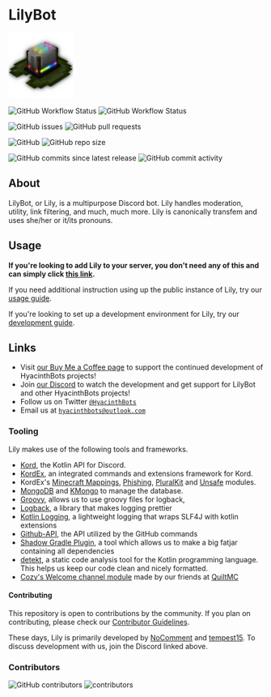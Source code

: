 # LilyBot

<img src="docs/lily-logo-transparent.png" alt="The LilyBot Logo" style="width: 128px"/>

![GitHub Workflow Status](https://img.shields.io/github/workflow/status/HyacinthBots/LilyBot/Build%20Only?label=Build%20Only) ![GitHub Workflow Status](https://img.shields.io/github/workflow/status/HyacinthBots/LilyBot/Build%20&%20Deploy?label=Build%20and%20Deploy)

![GitHub issues](https://img.shields.io/github/issues/HyacinthBots/LilyBot?label=Issues) ![GitHub pull requests](https://img.shields.io/github/issues-pr/HyacinthBots/LilyBot?label=Pull%20Requests)

![GitHub](https://img.shields.io/github/license/HyacinthBots/LilyBot?label=License) ![GitHub repo size](https://img.shields.io/github/repo-size/HyacinthBots/LilyBot?label=Repository%20Size)

![GitHub commits since latest release](https://img.shields.io/github/commits-since/HyacinthBots/LilyBot/latest/develop?include_prereleases) ![GitHub commit activity](https://img.shields.io/github/commit-activity/w/HyacinthBots/LilyBot?label=Commit%20Activity)

## About
LilyBot, or Lily, is a multipurpose Discord bot. Lily handles moderation, utility, link filtering, and much, much more. Lily is canonically transfem and uses she/her or it/its pronouns.

## Usage
**If you're looking to add Lily to your server, you don't need any of this and can simply click [this link](https://discord.com/api/oauth2/authorize?client_id=876278900836139008&permissions=1151990787078&scope=bot%20applications.commands).**

If you need additional instruction using up the public instance of Lily, try our
[usage guide](https://github.com/HyacinthBots/LilyBot/blob/main/docs/usage-guide.md).

If you're looking to set up a development environment for Lily, try our [development guide](https://github.com/HyacinthBots/LilyBot/blob/main/docs/development-guide.md).


## Links
* Visit [our Buy Me a Coffee page](https://buymeacoffee.com/Hyacinthbots) to support the continued development of HyacinthBots projects!
* Join [our Discord](https://discord.gg/hy2329fcTZ) to watch the development and get support for LilyBot and other HyacinthBots projects!
* Follow us on Twitter [`@HyacinthBots`](https://twitter.com/hyacinthbots)
* Email us at [`hyacinthbots@outlook.com`](mailto:hyacinthbots@outlook.com)

### Tooling
Lily makes use of the following tools and frameworks.
* [Kord](https://github.com/kordlib/kord), the Kotlin API for Discord.
* [KordEx](https://github.com/Kord-Extensions/kord-extensions), an integrated commands and extensions framework for Kord.
* KordEx's [Minecraft Mappings](https://github.com/Kord-Extensions/kord-extensions/tree/develop/extra-modules/extra-mappings), [Phishing](https://github.com/Kord-Extensions/kord-extensions/tree/develop/extra-modules/extra-phishing), [PluralKit](https://github.com/Kord-Extensions/kord-extensions/tree/develop/extra-modules/extra-pluralkit) and [Unsafe](https://github.com/Kord-Extensions/kord-extensions/tree/develop/modules/unsafe) modules.
* [MongoDB](https://www.mongodb.com/) and [KMongo](https://litote.org/kmongo/)
  to manage the database.
* [Groovy](https://www.groovy-lang.org/), allows us to use groovy files for logback,
* [Logback](https://github.com/qos-ch/logback), a library that makes logging prettier
* [Kotlin Logging](https://github.com/MicroUtils/kotlin-logging), a lightweight logging that wraps SLF4J with kotlin extensions
* [Github-API](https://github.com/hub4j/github-api), the API utilized by the GitHub commands
* [Shadow Gradle Plugin](https://github.com/johnrengelman/shadow), a tool which allows us to make a big fatjar containing all dependencies
* [detekt](https://detekt.dev/index.html), a static code analysis tool for the Kotlin programming language. This helps us keep our code clean and nicely formatted.
* [Cozy's Welcome channel module](hhttps://github.com/QuiltMC/cozy-discord/tree/root/module-welcome) made by our friends at [QuiltMC](https://quiltmc.org/)

#### Contributing
This repository is open to contributions by the community. If you plan on contributing, please check our
[Contributor Guidelines](https://github.com/HyacinthBots/LilyBot/blob/main/CONTRIBUTING.md).

These days, Lily is primarily developed by [NoComment](https://github.com/NoComment1105) and [tempest15](https://github.com/tempest15). To discuss development with us, join the Discord linked above.

### Contributors
![GitHub contributors](https://img.shields.io/github/contributors/HyacinthBots/LilyBot?label=Total%20Contributors)
![contributors](https://contrib.rocks/image?repo=HyacinthBots/LilyBot)
